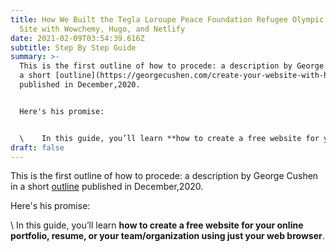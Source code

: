 ```yaml
---
title: How We Built the Tegla Loroupe Peace Foundation Refugee Olympic Team Web
  Site with Wowchemy, Hugo, and Netlify
date: 2021-02-09T03:54:39.616Z
subtitle: Step By Step Guide
summary: >-
  This is the first outline of how to procede: a description by George Cushen in
  a short [outline](https://georgecushen.com/create-your-website-with-hugo/)
  published in December,2020.


  Here's his promise: 


  \    In this guide, you’ll learn **how to create a free website for your online portfolio, resume, or your team/organization using just your web browser**.
draft: false
---
```

This is the first outline of how to procede: a description by George Cushen in a short [outline](https://georgecushen.com/create-your-website-with-hugo/) published in December,2020.

Here's his promise: 

\    In this guide, you’ll learn **how to create a free website for your online portfolio, resume, or your team/organization using just your web browser**.